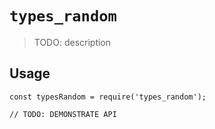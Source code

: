 # `types_random`

> TODO: description

## Usage

```
const typesRandom = require('types_random');

// TODO: DEMONSTRATE API
```
